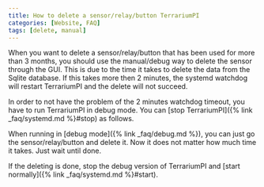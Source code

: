```yaml
---
title: How to delete a sensor/relay/button TerrariumPI
categories: [Website, FAQ]
tags: [delete, manual]
---
```


When you want to delete a sensor/relay/button that has been used for more than 3 months, you should use the manual/debug way to delete the sensor through the GUI. This is due to the time it takes to delete the data from the Sqlite database. If this takes more then 2 minutes, the systemd watchdog will restart TerrariumPI and the delete will not succeed.

In order to not have the problem of the 2 minutes watchdog timeout, you have to run TerrariumPI in debug mode. You can [stop TerrariumPI]({% link _faq/systemd.md %}#stop) as follows.

When running in [debug mode]({% link _faq/debug.md %}), you can just go the sensor/relay/button and delete it. Now it does not matter how much time it takes. Just wait until done.

If the deleting is done, stop the debug version of TerrariumPI and [start normally]({% link _faq/systemd.md %}#start).
